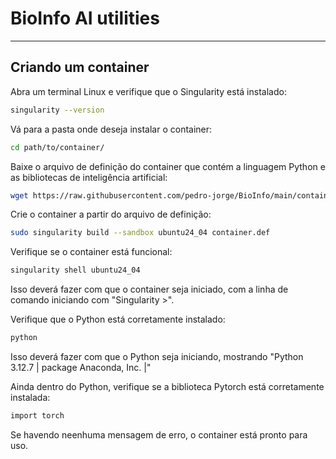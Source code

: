 # BioInfo AI utilities

*** 

## Criando um container

Abra um terminal Linux e verifique que o Singularity está instalado:

```bash
singularity --version
```

Vá para a pasta onde deseja instalar o container:

```bash
cd path/to/container/
```

Baixe o arquivo de definição do container que contém a linguagem Python e as bibliotecas de inteligência artificial:

```bash
wget https://raw.githubusercontent.com/pedro-jorge/BioInfo/main/container.def
```

Crie o container a partir do arquivo de definição:

```bash 
sudo singularity build --sandbox ubuntu24_04 container.def
```

Verifique se o container está funcional:

```bash
singularity shell ubuntu24_04
```

Isso deverá fazer com que o container seja iniciado, com a linha de comando iniciando com "Singularity >".

Verifique que o Python está corretamente instalado:

```bash
python
```

Isso deverá fazer com que o Python seja iniciando, mostrando "Python 3.12.7 | package Anaconda, Inc. |"

Ainda dentro do Python, verifique se a biblioteca Pytorch está corretamente instalada:

```bash
import torch 
```

Se havendo neenhuma mensagem de erro, o container está pronto para uso.